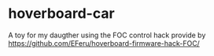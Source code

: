 # hoverboard-car
A toy for my daugther using the FOC control hack provide by https://github.com/EFeru/hoverboard-firmware-hack-FOC/
